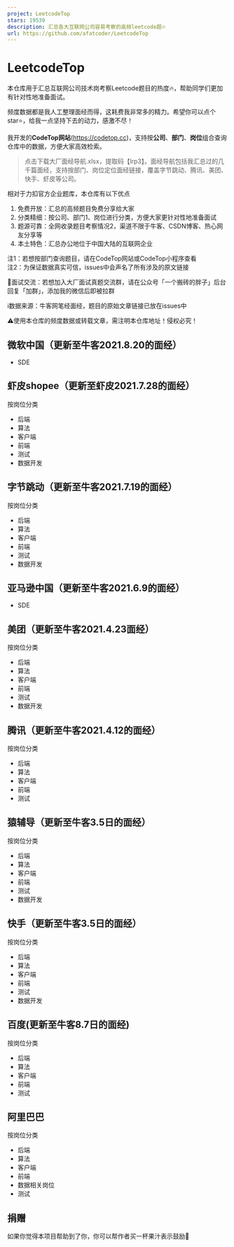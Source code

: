 ```yaml
---
project: LeetcodeTop
stars: 19539
description: 汇总各大互联网公司容易考察的高频leetcode题🔥
url: https://github.com/afatcoder/LeetcodeTop
---
```


LeetcodeTop
===========

本仓库用于汇总互联网公司技术岗考察Leetcode题目的热度:fire:，帮助同学们更加有针对性地准备面试。

频度数据都是我人工整理面经而得，这耗费我非常多的精力。希望你可以点个star⭐，给我一点坚持下去的动力，感激不尽！

我开发的**CodeTop网站**(https://codetop.cc)，支持按**公司**、**部门**、**岗位**组合查询仓库中的数据，方便大家高效检索。

> 点击下载大厂面经导航.xlsx，提取码【lrp3】。面经导航包括我汇总过的几千篇面经，支持按部门、岗位定位面经链接，覆盖字节跳动、腾讯、美团、快手、虾皮等公司。

相对于力扣官方企业题库，本仓库有以下优点

1.  免费开放：汇总的高频题目免费分享给大家
2.  分类精细：按公司、部门1、岗位进行分类，方便大家更针对性地准备面试
3.  题源可靠：全网收录题目考察情况2，渠道不限于牛客、CSDN博客、热心网友分享等
4.  本土特色：汇总办公地位于中国大陆的互联网企业

注1：若想按部门查询题目，请在CodeTop网站或CodeTop小程序查看  
注2：为保证数据真实可信，issues中会声名了所有涉及的原文链接

💬面试交流：若想加入大厂面试真题交流群，请在公众号「一个搬砖的胖子」后台回复「加群」，添加我的微信后即被拉群

ℹ️数据来源：牛客网笔经面经，题目的原始文章链接已放在issues中

⚠️使用本仓库的频度数据或转载文章，需注明本仓库地址！侵权必究！

微软中国（更新至牛客2021.8.20的面经）
-----------------------

-   SDE

虾皮shopee（更新至虾皮2021.7.28的面经）
---------------------------

按岗位分类

-   后端
-   算法
-   客户端
-   前端
-   测试
-   数据开发

字节跳动（更新至牛客2021.7.19的面经）
-----------------------

按岗位分类

-   后端
-   算法
-   客户端
-   前端
-   测试
-   数据开发

亚马逊中国（更新至牛客2021.6.9的面经）
-----------------------

-   SDE

美团（更新至牛客2021.4.23面经）
--------------------

按岗位分类

-   后端
-   算法
-   客户端
-   前端
-   测试
-   数据开发

腾讯（更新至牛客2021.4.12的面经）
---------------------

按岗位分类

-   后端
-   算法
-   客户端
-   前端
-   测试

猿辅导（更新至牛客3.5日的面经）
-----------------

按岗位分类

-   后端
-   算法
-   客户端
-   前端
-   测试
-   数据开发

快手（更新至牛客3.5日的面经）
----------------

按岗位分类

-   后端
-   算法
-   客户端
-   前端
-   测试
-   数据开发

百度(更新至牛客8.7日的面经)
----------------

按岗位分类

-   后端
-   算法
-   客户端
-   前端
-   测试

阿里巴巴
----

按岗位分类

-   后端
-   算法
-   客户端
-   前端
-   数据相关岗位
-   测试

捐赠
--

如果你觉得本项目帮助到了你，你可以帮作者买一杯果汁表示鼓励🍹
